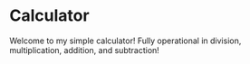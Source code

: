 # Calculator
Welcome to my simple calculator! Fully operational in division, multiplication, addition, and subtraction!